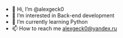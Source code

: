 - 👋 Hi, I’m @alexgeck0
- 👀 I’m interested in Back-end development
- 🌱 I’m currently learning Python
- 📫 How to reach me alexgeck0@yandex.ru

<!---
alexgeck0/alexgeck0 is a ✨ special ✨ repository because its `README.md` (this file) appears on your GitHub profile.
You can click the Preview link to take a look at your changes.
--->
